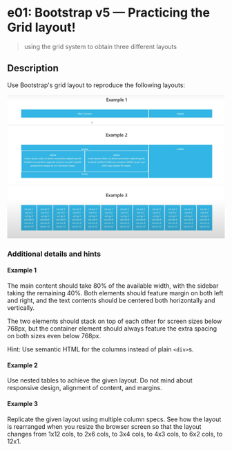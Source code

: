 # e01: Bootstrap v5 &mdash; Practicing the Grid layout!
> using the grid system to obtain three different layouts

## Description

Use Bootstrap's grid layout to reproduce the following layouts:

![Exercise 1: grid system](../images/exercise-1_grid_layout.png)

### Additional details and hints

#### Example 1

The main content should take 80% of the available width, with the sidebar taking the remaining 40%. Both elements should feature margin on both left and right, and the text contents should be centered both horizontally and vertically.

The two elements should stack on top of each other for screen sizes below 768px, but the container element should always feature the extra spacing on both sizes even below 768px.


Hint: Use semantic HTML for the columns instead of plain `<div>`s.

#### Example 2

Use nested tables to achieve the given layout. Do not mind about responsive design, alignment of content, and margins.

#### Example 3

Replicate the given layout using multiple column specs. See how the layout is rearranged when you resize the browser screen so that the layout changes from 1x12 cols, to 2x6 cols, to 3x4 cols, to 4x3 cols, to 6x2 cols, to 12x1.